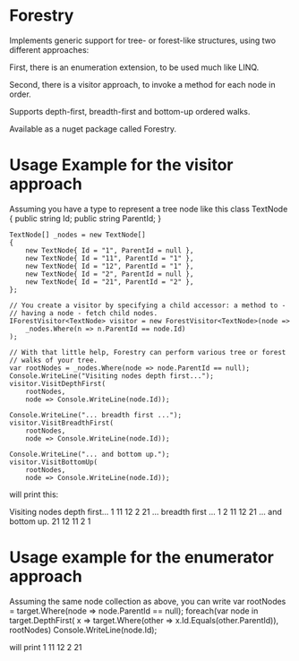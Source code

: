 # Forestry

Implements generic support for tree- or forest-like structures, using two different approaches:

First, there is an enumeration extension, to be used much like LINQ.

Second, there is a visitor approach, to invoke a method for each node in order.

Supports depth-first, breadth-first and bottom-up ordered walks.

Available as a nuget package called Forestry.


# Usage Example for the visitor approach

Assuming you have a type to represent a tree node like this
    class TextNode
    {
        public string Id;
        public string ParentId;
    }

    TextNode[] _nodes = new TextNode[]
    {
        new TextNode{ Id = "1", ParentId = null },
        new TextNode{ Id = "11", ParentId = "1" },
        new TextNode{ Id = "12", ParentId = "1" },
        new TextNode{ Id = "2", ParentId = null },
        new TextNode{ Id = "21", ParentId = "2" },
    };

    // You create a visitor by specifying a child accessor: a method to -
    // having a node - fetch child nodes.
    IForestVisitor<TextNode> visitor = new ForestVisitor<TextNode>(node =>
        _nodes.Where(n => n.ParentId == node.Id)
    );

    // With that little help, Forestry can perform various tree or forest
    // walks of your tree.
    var rootNodes = _nodes.Where(node => node.ParentId == null);
    Console.WriteLine("Visiting nodes depth first...");
    visitor.VisitDepthFirst(
        rootNodes,
        node => Console.WriteLine(node.Id));

    Console.WriteLine("... breadth first ...");
    visitor.VisitBreadthFirst(
        rootNodes,
        node => Console.WriteLine(node.Id));

    Console.WriteLine("... and bottom up.");
    visitor.VisitBottomUp(
        rootNodes,
        node => Console.WriteLine(node.Id));

will print this:

Visiting nodes depth first...
 1
 11
 12
 2
 21
... breadth first ...
 1
 2
 11
 12
 21
... and bottom up.
 21
 12
 11
 2
 1

# Usage example for the enumerator approach

Assuming the same node collection as above, you can write
    var rootNodes = target.Where(node => node.ParentId == null);
    foreach(var node in target.DepthFirst(
            x => target.Where(other => x.Id.Equals(other.ParentId)),
            rootNodes)
        Console.WriteLine(node.Id);

will print
 1
 11
 12
 2
 21
